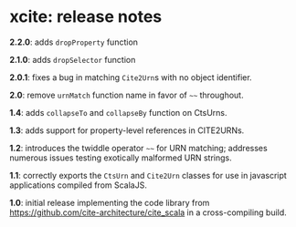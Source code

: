 # xcite: release notes


**2.2.0**: adds `dropProperty` function

**2.1.0**: adds `dropSelector` function

**2.0.1**: fixes a bug in matching `Cite2Urn`s with no object identifier.

**2.0**: remove `urnMatch` function name in favor of `~~` throughout.

**1.4**: adds `collapseTo` and `collapseBy` function on CtsUrns.

**1.3**: adds support for property-level references in CITE2URNs.

**1.2**: introduces the twiddle operator `~~` for URN matching; addresses numerous issues testing exotically malformed URN strings.

**1.1**: correctly exports the `CtsUrn` and `Cite2Urn` classes for use in javascript applications compiled from ScalaJS.

**1.0**:  initial release implementing the code library from <https://github.com/cite-architecture/cite_scala> in a cross-compiling build.
